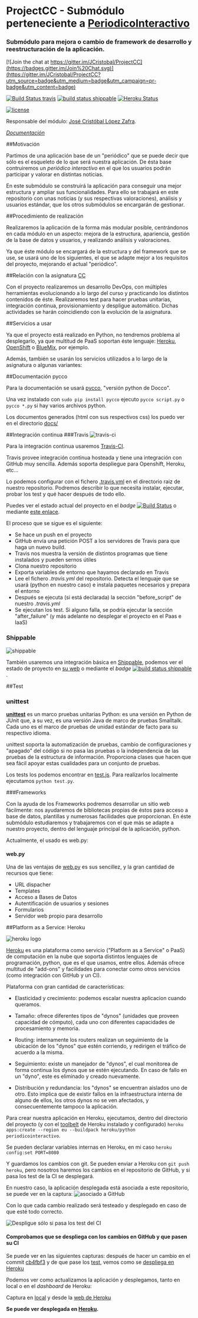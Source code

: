# ProjectCC - Submódulo perteneciente a [PeriodicoInteractivo](https://github.com/ProyectCC/PeriodicoInteractivo)

### Submódulo para mejora o cambio de framework de desarrollo y reestructuración de la aplicación.


[![Join the chat at https://gitter.im/JCristobal/ProjectCC](https://badges.gitter.im/Join%20Chat.svg)](https://gitter.im/JCristobal/ProjectCC?utm_source=badge&utm_medium=badge&utm_campaign=pr-badge&utm_content=badge)


[![Build Status travis](https://travis-ci.org/JCristobal/ProjectCC.svg?branch=master)](https://travis-ci.org/JCristobal/ProjectCC)
[![build status shippable](https://img.shields.io/shippable/563fafac1895ca447422f754.svg)](https://app.shippable.com/projects/563fafac1895ca447422f754)
[![Heroku Status](https://heroku-badge.herokuapp.com/?app=periodicointeractivo&style=flat)](https://periodicointeractivo.herokuapp.com/)

[![license](https://img.shields.io/badge/license-GPL%202.0-yellow.svg)](https://www.gnu.org/licenses/gpl-2.0.html)


Responsable del módulo: [José Cristóbal López Zafra](https://github.com/JCristobal).


*[Documentación](http://jcristobal.github.io/ProjectCC/)*


##Motivación

Partimos de una aplicación base de un "periódico" que se puede decir que sólo es el esqueleto de lo que será nuestra aplicación. De ésta base contruiremos un *periódico interactivo* en el que los usuarios podrán participar y valorar en distintas noticias.

En este submódulo se construirá la aplicación para conseguir una mejor estructura y ampliar sus funcionalidades. Para ello se trabajará en este repositorio con unas noticias (y sus respectivas valoraciones), análisis y usuarios estándar, que los otros submódulos se encargarán de gestionar.


##Procedimiento de realización

Realizaremos la aplicación de la forma más modular posible, centrándonos en cada módulo en un aspecto: mejora de la estructura, apariencia, gestión de la base de datos y usuarios, y realizando análisis y valoraciones. 

Ya que éste módulo se encargará de la estructura y del framework que se use, se usará uno de los siguientes, el que se adapte mejor a los requisitos del proyecto, mejorando el actual "periódico".





##Relación con la asignatura [CC](https://github.com/JJ/clases-CC-2015-16/)

Con el proyecto realizaremos un desarrollo DevOps, con múltiples herramientas evolucionando a lo largo del curso y practicando los distintos contenidos de éste. Realizaremos test para hacer pruebas unitarias, integración continua, provisionamiento y despligue automático. Dichas actividades se harán coincidiendo con la evolución de la asignatura.

##Servicios a usar

Ya que el proyecto está realizado en Python, no tendremos problema al desplegarlo, ya que multitud de PaaS soportan éste lenguaje: [Heroku](https://www.heroku.com/), [OpenShift](https://www.openshift.com/) o [BlueMix](https://console.ng.bluemix.net/), por ejemplo. 

Además, también se usarán los servicios utilizados a lo largo de la asignatura o algunas variantes:



##Documentación pycco

Para la documentación se usará [pycco](http://fitzgen.github.io/pycco/), "versión python de Docco".

Una vez instalado con `sudo pip install pycco` ejecuto `pycco script.py` o `pycco *.py` si hay varios archivos python.

Los documentos generados (html con sus respectivos css) los puedo ver en el directorio [docs/](https://github.com/JCristobal/ProjectCC/tree/master/docs) 



##Integración continua
###Travis
![travis-ci](http://i.imgur.com/TRaIpqb.jpg)

Para la integración continua usaremos [Travis-CI](https://travis-ci.org/).

Travis provee integración continua hosteada y tiene una integración con GitHub muy sencilla.
Además soporta despliegue para Openshift, Heroku, etc...

Lo podemos configurar con el fichero [.travis.yml](https://github.com/JCristobal/ProjectCC/blob/master/.travis.yml) en el directorio raiz de nuestro repositorio. Podremos describir lo que necesita instalar, ejecutar, probar los test y qué hacer después de todo ello.

Puedes ver el estado actual del proyecto en el *badge* [![Build Status](https://travis-ci.org/JCristobal/ProjectCC.svg?branch=master)](https://travis-ci.org/JCristobal/ProjectCC) o mediante [este enlace](https://travis-ci.org/JCristobal/ProjectCC).


El proceso que se sigue es el siguiente:

* Se hace un push en el proyecto
* GitHub envía una petición POST a los servidores de Travis para que haga un nuevo build.
* Travis nos muestra la versión de distintos programas que tiene instalados y pueden sernos útiles
* Clona nuestro repositorio
* Exporta variables de entorno que hayamos declarado en Travis
* Lee el fichero *.travis.yml* del repositorio. Detecta el lenguaje que se usará (python en nuestro caso) e instala paquetes necesarios y prepara el entorno
* Después se ejecuta (si está declarada) la sección "before_script" de nuestro *.travis.yml*
* Se ejecutan los test. Si alguno falla, se  podría ejecutar la sección "after_failure" (y más adelante no desplegar el proyecto en el Paas e IaaS)


### Shippable  
![shippable](https://i.gyazo.com/d303dee5b6b150aa9d70053682a79f26.png)

También usaremos una integración básica en [Shippable](https://app.shippable.com/), podemos ver el estado de proyecto en [su web](https://app.shippable.com/projects/563fafac1895ca447422f754) o mediante el *badge* [![build status shippable](https://img.shields.io/shippable/563fafac1895ca447422f754.svg)](https://app.shippable.com/projects/563fafac1895ca447422f754).



##Test

### unittest

**[unittest](https://docs.python.org/2/library/unittest.html)** es un marco pruebas unitarias Python: es una versión en Python de JUnit  que, a su vez, es una versión Java de marco de pruebas Smalltalk. Cada uno es el marco de pruebas de unidad estándar de facto para su respectivo idioma.

unittest soporta la automatización de pruebas, cambio de configuraciones y "apagado" del código si no pasa las pruebas o la independencia de las pruebas de la estructura de información. Proporciona clases que hacen que sea fácil apoyar estas cualidades para un conjunto de pruebas.


Los tests los podemos encontrar en [test.js](https://github.com/JCristobal/ProjectCC/blob/master/test.py). Para realizarlos localmente  ejecutamos `python test.py`.




###Frameworks

Con la ayuda de los Frameworks podremos desarrollar un sitio web fácilmente: nos ayudaremos de bibliotecas propias de éstos para acceso a base de datos, plantillas y numerosas facilidades que proporcionan. En éste submódulo estudiaremos y trabajaremos con el que más se adapte a nuestro proyecto, dentro del lenguaje principal de la aplicación, python. 

Actualmente, el usado es web.py:

#### web.py

Una de las ventajas de [web.py](http://webpy.org/) es sus sencillez, y la gran cantidad de recursos que tiene:

* URL dispacher
* Templates
* Acceso a Bases de Datos
* Autentificación de usuarios y sesiones
* Formularios
* Servidor web propio para desarrollo



##Platform as a Service: Heroku

![heroku logo](https://i.gyazo.com/1a3ed7af29f691ed82dda4cac019a1b1.png)


[Heroku](https://www.heroku.com/platform) es una plataforma como servicio ("Platform as a Service" o PaaS) de computación en la nube que soporta distintos lenguajes de programación, python, que es el que usamos, entre ellos. Además ofrece multitud de "add-ons" y facilidades para conectar como otros servicios (como integración con GitHub y un CI).

Plataforma con gran cantidad de características:

* Elasticidad y crecimiento: podemos escalar nuestra aplicacion cuando queramos.

* Tamaño: ofrece diferentes tipos de "dynos" (unidades que proveen capacidad de cómputo), cada uno con diferentes capacidades de procesamiento y memoria.

* Routing: internamente los routers realizan un seguimiento de la ubicación de los "dynos" que estén corriendo, y redirigen el tráfico de acuerdo a la misma.

* Seguimiento: existe un manejador de "dynos", el cual monitorea de forma continua los dynos que se estén ejecutando. En caso de 
fallo en un "dyno", este es eliminado y creado nuevamente.

* Distribución y redundancia: los "dynos" se encuentran aislados uno de otro. Esto implica que de existir fallos en la infraestructura interna de alguno de ellos, los otros dynos no se ven afectados, y consecuentemente tampoco la aplicación.

Para crear nuestra aplicación en Heroku, ejecutamos, dentro del directorio del proyecto (y con el [toolbelt](https://toolbelt.heroku.com/) de Heroku instalado y configurado) `heroku apps:create --region eu --buildpack heroku/python periodicointeractivo`.

Se pueden declarar variables internas en Heroku, en mi caso `heroku config:set PORT=8080`

Y guardamos los cambios con git. Se pueden enviar a Heroku con `git push heroku`, pero nosotros haremos los cambios en el repositorio de GitHub, y si pasa los test de la CI se desplegará.

En nuestro caso, la aplicación desplegada está asociada a este repositorio, se puede ver en la captura: 
![asociado a GitHub](https://i.gyazo.com/a5f90d999de240911f180bbb6da855f0.png)

Con lo que cada cambio realizado será testeado y desplegado en caso de que esté todo correcto.

![Despligue sólo si pasa los test del CI](http://i.imgur.com/ZWIpCFb.png)

#### Comprobamos que se despliega con los cambios en GitHub y que pasen su CI
Se puede ver en las siguientes capturas: después de hacer un cambio en el commit [cb4fbf3](https://github.com/JCristobal/ProjectCC/commit/c24fbf3de72ac6d139fa07c9271019372752b1b6) y de que pase los [test](https://i.gyazo.com/1508db94c04e5317b5fc1dd09ce0eda1.png), vemos como se [despliega en Heroku](https://i.gyazo.com/988c54dc4996e7f188699282b318dd31.png)

Podemos ver como actualizamos la aplicación y desplegamos, tanto en local o en el *dashboard* de Heroku:

Captura en [local](https://i.gyazo.com/2919a39da50ca0d8a9944f02e0fcab40.png) y desde la [web de Heroku](https://i.gyazo.com/49aef9bf3c8bc2e6ff3b553583d3f46d.png)


**Se puede ver desplegada en [Heroku](https://periodicointeractivo.herokuapp.com/).**


